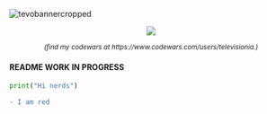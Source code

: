 ![tevobannercropped](https://user-images.githubusercontent.com/106242960/173281058-dd5a7efa-6abd-42c8-a8de-a014a6b139a3.png)
<p align="center">
  <img src="https://www.codewars.com/users/televisionia/badges/large">
</p>
<p align="center"><i><small>(find my codewars at https://www.codewars.com/users/televisionia.)</small></i></p>

<h4>README WORK IN PROGRESS</h4>

```python
print("Hi nerds")
```

```diff
- I am red
```
